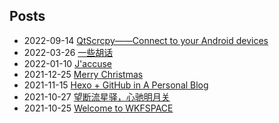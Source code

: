 ## Posts  
- 2022-09-14 [QtScrcpy——Connect to your Android devices](https://njusunset.github.io/project/2022/qtscrcpy/)  
- 2022-03-26 [一些胡话](https://njusunset.github.io/project/2022/Review-at-20/)  
- 2022-01-10 [J'accuse](https://njusunset.github.io/project/2022/Wo-kong-su/)  
- 2021-12-25 [Merry Christmas](https://njusunset.github.io/project/2021/Merry-Christmas/)  
- 2021-11-15 [Hexo + GitHub in A Personal Blog](https://njusunset.github.io/project/2021/Hexoplusgithub/)  
- 2021-10-27 [望断流星驿，心驰明月关](https://njusunset.github.io/project/2021/211027forward/)  
- 2021-10-25 [Welcome to WKFSPACE](https://njusunset.github.io/project/2021/Welcome-to-WKFSPACE/)  
  
